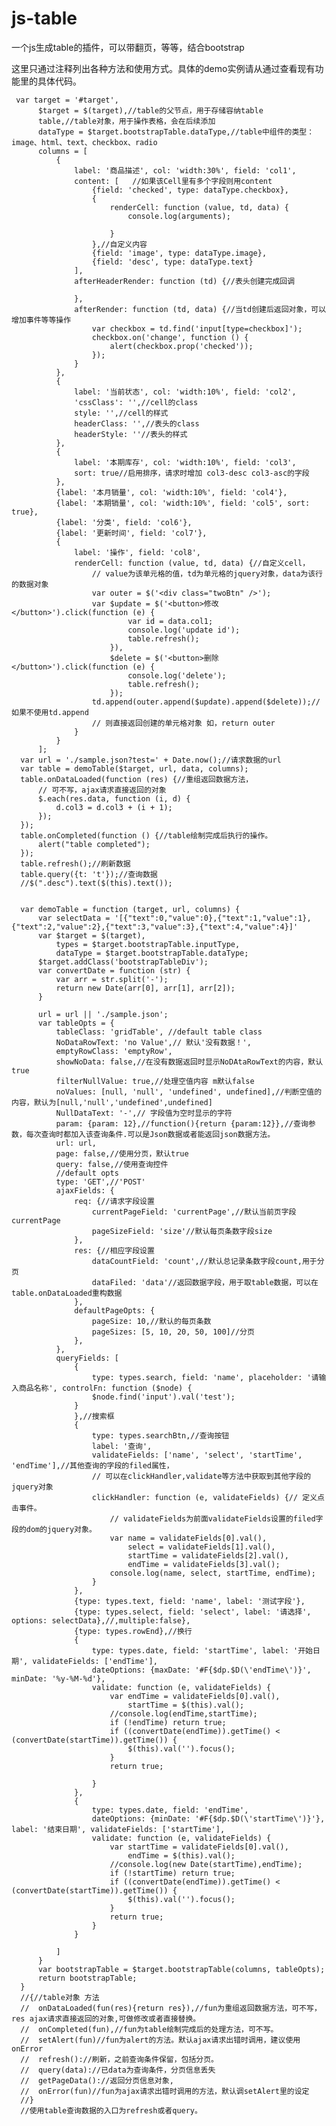# js-table

一个js生成table的插件，可以带翻页，等等，结合bootstrap


这里只通过注释列出各种方法和使用方式。具体的demo实例请从通过查看现有功能里的具体代码。


     var target = '#target',
          $target = $(target),//table的父节点，用于存储容纳table
          table,//table对象，用于操作表格，会在后续添加
          dataType = $target.bootstrapTable.dataType,//table中组件的类型：image、html、text、checkbox、radio
          columns = [
              {
                  label: '商品描述', col: 'width:30%', field: 'col1',
                  content: [   //如果该Cell里有多个字段则用content
                      {field: 'checked', type: dataType.checkbox},
                      {
                          renderCell: function (value, td, data) {
                              console.log(arguments);
      
                          }
                      },//自定义内容
                      {field: 'image', type: dataType.image},
                      {field: 'desc', type: dataType.text}
                  ],
                  afterHeaderRender: function (td) {//表头创建完成回调
      
                  },
                  afterRender: function (td, data) {//当td创建后返回对象，可以增加事件等等操作
                      var checkbox = td.find('input[type=checkbox]');
                      checkbox.on('change', function () {
                          alert(checkbox.prop('checked'));
                      });
                  }
              },
              {
                  label: '当前状态', col: 'width:10%', field: 'col2',
                  'cssClass': '',//cell的class
                  style: '',//cell的样式
                  headerClass: '',//表头的class
                  headerStyle: ''//表头的样式
              },
              {
                  label: '本期库存', col: 'width:10%', field: 'col3',
                  sort: true//启用排序，请求时增加 col3-desc col3-asc的字段
              },
              {label: '本月销量', col: 'width:10%', field: 'col4'},
              {label: '本期销量', col: 'width:10%', field: 'col5', sort: true},
              {label: '分类', field: 'col6'},
              {label: '更新时间', field: 'col7'},
              {
                  label: '操作', field: 'col8',
                  renderCell: function (value, td, data) {//自定义cell，
                      // value为该单元格的值，td为单元格的jquery对象，data为该行的数据对象
                      var outer = $('<div class="twoBtn" />');
                      var $update = $('<button>修改</button>').click(function (e) {
                              var id = data.col1;
                              console.log('update id');
                              table.refresh();
                          }),
                          $delete = $('<button>删除</button>').click(function (e) {
                              console.log('delete');
                              table.refresh();
                          });
                      td.append(outer.append($update).append($delete));//如果不使用td.append
                      // 则直接返回创建的单元格对象 如，return outer
                  }
              }
          ];
      var url = './sample.json?test=' + Date.now();//请求数据的url
      var table = demoTable($target, url, data, columns);
      table.onDataLoaded(function (res) {//重组返回数据方法，
          // 可不写，ajax请求直接返回的对象
          $.each(res.data, function (i, d) {
              d.col3 = d.col3 + (i + 1);
          });
      });
      table.onCompleted(function () {//table绘制完成后执行的操作。
          alert("table completed");
      });
      table.refresh();//刷新数据
      table.query({t: 't'});//查询数据
      //$(".desc").text($(this).text());
      
      
      var demoTable = function (target, url, columns) {
          var selectData = '[{"text":0,"value":0},{"text":1,"value":1},{"text":2,"value":2},{"text":3,"value":3},{"text":4,"value":4}]'
          var $target = $(target),
              types = $target.bootstrapTable.inputType,
              dataType = $target.bootstrapTable.dataType;
          $target.addClass('bootstrapTableDiv');
          var convertDate = function (str) {
              var arr = str.split('-');
              return new Date(arr[0], arr[1], arr[2]);
          }
      
          url = url || './sample.json';
          var tableOpts = {
              tableClass: 'gridTable', //default table class
              NoDataRowText: 'no Value',// 默认'没有数据！',
              emptyRowClass: 'emptyRow',
              showNoData: false,//在没有数据返回时显示NoDAtaRowText的内容，默认true
              filterNullValue: true,//处理空值内容 m默认false
              noValues: [null, 'null', 'undefined', undefined],//判断空值的内容，默认为[null,'null','undefined',undefined]
              NullDataText: '-',// 字段值为空时显示的字符
              param: {param: 12},//function(){return {param:12}},//查询参数，每次查询时都加入该查询条件.可以是Json数据或者能返回json数据方法。
              url: url,
              page: false,//使用分页，默认true
              query: false,//使用查询控件
              //default opts
              type: 'GET',//'POST'
              ajaxFields: {
                  req: {//请求字段设置
                      currentPageField: 'currentPage',//默认当前页字段currentPage
                      pageSizeField: 'size'//默认每页条数字段size
                  },
                  res: {//相应字段设置
                      dataCountField: 'count',//默认总记录条数字段count,用于分页
                      dataFiled: 'data'//返回数据字段，用于取table数据，可以在table.onDataLoaded重构数据
                  },
                  defaultPageOpts: {
                      pageSize: 10,//默认的每页条数
                      pageSizes: [5, 10, 20, 50, 100]//分页
                  },
              },
              queryFields: [
                  {
                      type: types.search, field: 'name', placeholder: '请输入商品名称', controlFn: function ($node) {
                      $node.find('input').val('test');
                  }
                  },//搜索框
                  {
                      type: types.searchBtn,//查询按钮
                      label: '查询',
                      validateFields: ['name', 'select', 'startTime', 'endTime'],//其他查询的字段的filed属性，
                      // 可以在clickHandler,validate等方法中获取到其他字段的jquery对象
                      clickHandler: function (e, validateFields) {// 定义点击事件。
                          // validateFields为前面validateFields设置的filed字段的dom的jquery对象。
                          var name = validateFields[0].val(),
                              select = validateFields[1].val(),
                              startTime = validateFields[2].val(),
                              endTime = validateFields[3].val();
                          console.log(name, select, startTime, endTime);
                      }
                  },
                  {type: types.text, field: 'name', label: '测试字段'},
                  {type: types.select, field: 'select', label: '请选择', options: selectData},//,multiple:false},
                  {type: types.rowEnd},//换行
                  {
                      type: types.date, field: 'startTime', label: '开始日期', validateFields: ['endTime'],
                      dateOptions: {maxDate: '#F{$dp.$D(\'endTime\')}', minDate: '%y-%M-%d'},
                      validate: function (e, validateFields) {
                          var endTime = validateFields[0].val(),
                              startTime = $(this).val();
                          //console.log(endTime,startTime);
                          if (!endTime) return true;
                          if ((convertDate(endTime)).getTime() < (convertDate(startTime)).getTime()) {
                              $(this).val('').focus();
                          }
                          return true;
      
                      }
                  },
                  {
                      type: types.date, field: 'endTime',
                      dateOptions: {minDate: '#F{$dp.$D(\'startTime\')}'}, label: '结束日期', validateFields: ['startTime'],
                      validate: function (e, validateFields) {
                          var startTime = validateFields[0].val(),
                              endTime = $(this).val();
                          //console.log(new Date(startTime),endTime);
                          if (!startTime) return true;
                          if ((convertDate(endTime)).getTime() < (convertDate(startTime)).getTime()) {
                              $(this).val('').focus();
                          }
                          return true;
                      }
                  }
      
              ]
          }
          var bootstrapTable = $target.bootstrapTable(columns, tableOpts);
          return bootstrapTable;
      }
      //{//table对象 方法
      //  onDataLoaded(fun(res){return res}),//fun为重组返回数据方法，可不写，res ajax请求直接返回的对象,可做修改或者直接替换。
      //  onCompleted(fun),//fun为table绘制完成后的处理方法，可不写。
      //  setAlert(fun)//fun为alert的方法。默认ajax请求出错时调用，建议使用onError
      //  refresh()://刷新，之前查询条件保留，包括分页。
      //  query(data)://已data为查询条件，分页信息丢失
      //  getPageData()://返回分页信息对象,
      //  onError(fun)//fun为ajax请求出错时调用的方法，默认调setAlert里的设定
      //}
      //使用table查询数据的入口为refresh或者query。
 
